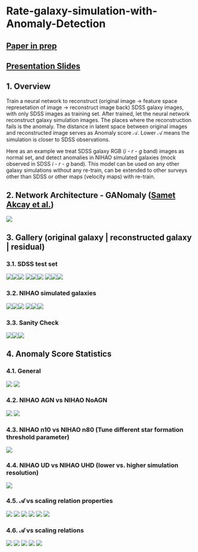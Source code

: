 # Rate-galaxy-simulation-with-Anomaly-Detection

## [Paper in prep](https://www.overleaf.com/read/ddzwssghsqhy)

## [Presentation Slides](GANomaly_20230321_Zehao.pptx)

## 1. Overview
Train a neural network to reconstruct (original image -> feature space represetation of image -> reconstruct image back) SDSS galaxy images, with only SDSS images as training set. After trained, let the neural network reconstruct galaxy simulation images. The places where the reconstruction fails is the anomaly. The distance in latent space between original images and reconstructed image serves as Anomaly score $\mathcal{A}$. Lower $\mathcal{A}$ means the simulation is closer to SDSS observations.

Here as an example we treat SDSS galaxy RGB ($i$ - $r$ - $g$ band) images as normal set, and detect anomalies in NIHAO simulated galaxies (mock observed in SDSS $i$ - $r$ - $g$ band). This model can be used on any other galaxy simulations without any re-train, can be extended to other surveys other than SDSS or other maps (velocity maps) with re-train.


## 2. Network Architecture - GANomaly ([Samet Akcay et al.](https://arxiv.org/abs/1805.06725))
![](plots/ganomaly.png)

## 3. Gallery  (original galaxy | reconstructed galaxy | residual)
### 3.1. SDSS test set
![](plots/SDSSlow1.png)![](plots/SDSSlow2.png)![](plots/SDSSlow3.png)
![](plots/SDSSmid1.png)![](plots/SDSSmid2.png)![](plots/SDSSmid3.png)
![](plots/SDSShigh1.png)![](plots/SDSShigh2.png)![](plots/SDSShigh3.png)
### 3.2. NIHAO simulated galaxies
![](plots/NoAGNlow.png)![](plots/NoAGNmid.png)![](plots/NoAGNhigh.png)
![](plots/AGNlow.png)![](plots/AGNmid.png)![](plots/AGNhigh.png)
### 3.3. Sanity Check
![](plots/apple.png)![](plots/SDSSabnormal1.png)![](plots/SDSSabnormal2.png)

## 4. Anomaly Score Statistics
### 4.1. General
![](plots/SDSSnihao.png)
![](plots/grandscore.png)
### 4.2. NIHAO AGN vs NIHAO NoAGN
![](plots/stellarmass.png)
![](plots/NIHAONoAGNAGN.png)
### 4.3. NIHAO n10 vs NIHAO n80 (Tune different star formation threshold parameter)
![](plots/n80score.png)
### 4.4. NIHAO UD vs NIHAO UHD (lower vs. higher simulation resolution)
![](plots/UHDscore.png)
### 4.5. $\mathcal{A}$ vs scaling relation properties
![](plots/massA.png)
![](plots/SFR100A.png)
![](plots/SFR500A.png)
![](plots/ZA.png)
![](plots/ageA.png)
![](plots/BVA.png)
### 4.6. $\mathcal{A}$ vs scaling relations
![](plots/nik1.png)
![](plots/nik2.png)
![](plots/nik3.png)
![](plots/nik4.png)
![](plots/nik5.png)
